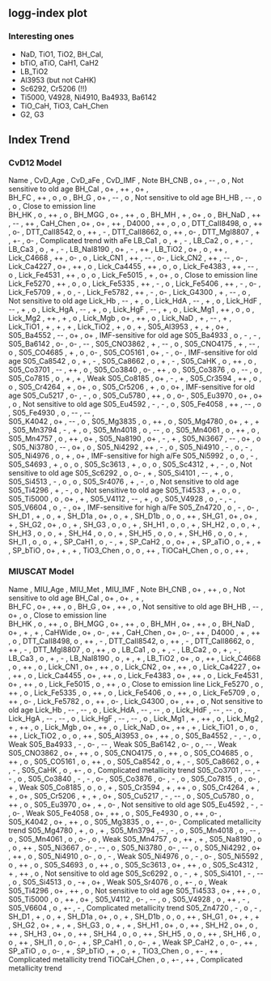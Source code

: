 ## logg-index plot 

### Interesting ones 

* NaD, TiO1, TiO2, BH_CaI, 
* bTiO, aTiO, CaH1, CaH2 
* LB_TiO2 
* Al3953 (but not CaHK)
* Sc6292, Cr5206 (!!)
* Ti5000, V4928, Ni4910, Ba4933, Ba6142
* TiO_CaH, TiO3, CaH_Chen
* G2, G3

## Index Trend

### CvD12 Model 

  Name      ,  CvD_Age  ,  CvD_aFe  ,  CvD_IMF  ,  Note 
BH_CNB      ,    o+     ,    --     ,     o     , Not sensitive to old age 
BH_CaI      ,    o+     ,    ++     ,    o+     ,    
BH_FC       ,    ++     ,     o     ,     o     , 
BH_G        ,    o+     ,    --     ,     o     , Not sensitive to old age 
BH_HB       ,    --     ,     o     ,     o     , Close to emission line  
BH_HK       ,     o     ,    ++     ,     o     , 
BH_MGG      ,    o+     ,    ++     ,     o     , 
BH_MH       ,     +     ,    o+     ,     o     , 
BH_NaD      ,    ++     ,    --     ,    ++     , 
CaH_Chen    ,    o+     ,    o+     ,    ++     , 
D4000       ,    ++     ,     o     ,     o     ,
DTT_CaII8498,     o     ,    ++     ,    o-     ,
DTT_CaII8542,     o     ,    ++     ,     -     ,
DTT_CaII8662,     o     ,    ++     ,    o-     ,
DTT_MgI8807 ,     +     ,    +-     ,    o-     , Complicated trend with aFe
LB_Ca1      ,     o     ,     +     ,     -     ,
LB_Ca2      ,     o     ,     +     ,     -     ,
LB_Ca3      ,     o     ,     +     ,     -     ,
LB_NaI8190  ,    o+     ,     -     ,    ++     ,
LB_TiO2     ,    o+     ,     o     ,    ++     , 
Lick_C4668  ,    ++     ,    o-     ,     o     , 
Lick_CN1    ,    ++     ,    --     ,    o-     ,
Lick_CN2    ,    ++     ,    --     ,    o-     ,
Lick_Ca4227 ,    o+     ,    ++     ,     o     ,
Lick_Ca4455 ,    ++     ,     o     ,     o     , 
Lick_Fe4383 ,    ++     ,    --     ,     o     , 
Lick_Fe4531 ,    ++     ,     o     ,     o     , 
Lick_Fe5015 ,     +     ,    o+     ,     o     , Close to emission line 
Lick_Fe5270 ,    ++     ,     o     ,     o     , 
Lick_Fe5335 ,    ++     ,     -     ,     o     ,
Lick_Fe5406 ,    ++     ,     -     ,    o-     , 
Lick_Fe5709 ,     +     ,     o     ,     -     , 
Lick_Fe5782 ,    ++     ,     -     ,    o-     , 
Lick_G4300  ,     +     ,    --     ,     o     , Not sensitive to old age 
Lick_Hb     ,    --     ,     +     ,     o     ,
Lick_HdA    ,    --     ,     +     ,     o     , 
Lick_HdF    ,    --     ,     +     ,     o     , 
Lick_HgA    ,    --     ,     +     ,     o     , 
Lick_HgF    ,    --     ,     +     ,     o     , 
Lick_Mg1    ,    ++     ,     o     ,     o     ,
Lick_Mg2    ,    ++     ,     +     ,     o     , 
Lick_Mgb    ,    o+     ,    ++     ,     o     ,
Lick_NaD    ,     +     ,    --     ,     +     , 
Lick_TiO1   ,     +     ,     +     ,     +     ,
Lick_TiO2   ,     +     ,     o     ,     +     ,
S05_Al3953  ,     +     ,     +     ,    o+     ,
S05_Ba4552  ,    --     ,    o+     ,    o+     , IMF-sensitive for old age 
S05_Ba4933  ,     o     ,     -     ,     -     , 
S05_Ba6142  ,    o-     ,    o-     ,    --     , 
S05_CNO3862 ,     +     ,    --     ,     o     ,
S05_CNO4175 ,     +     ,    --     ,     o     , 
S05_CO4685  ,     +     ,     o     ,    o-     , 
S05_CO5161  ,    o+     ,     -     ,    o-     , IMF-sensitive for old age 
S05_Ca8542  ,     o     ,     +     ,     -     ,
S05_Ca8662  ,     o     ,     +     ,     -     ,
S05_CaHK    ,     o     ,    ++     ,     o     , 
S05_Co3701  ,    --     ,    ++     ,     o     , 
S05_Co3840  ,    o-     ,    ++     ,     o     , 
S05_Co3876  ,     o     ,    --     ,     o     ,
S05_Co7815  ,     o     ,     +     ,     +     , Weak
S05_Co8185  ,    o+     ,     -     ,     +     ,
S05_Cr3594  ,    ++     ,     o     ,     o     , 
S05_Cr4264  ,     +     ,    o+     ,     o     , 
S05_Cr5206  ,     +     ,     o     ,    o+     , IMF-sensitive for old age 
S05_Cu5217  ,    o-     ,     -     ,     o     , 
S05_Cu5780  ,    ++     ,     o     ,    o-     , 
S05_Eu3970  ,    o+     ,    o+     ,     o     , Not sensitive to old age 
S05_Eu4592  ,     -     ,     -     ,     o     , 
S05_Fe4058  ,    ++     ,    --     ,     o     ,
S05_Fe4930  ,     o     ,    --     ,    --     ,   
S05_K4042   ,    o+     ,    --     ,     o     , 
S05_Mg3835  ,     o     ,    ++     ,     o     ,
S05_Mg4780  ,    o+     ,     +     ,     +     ,
S05_Mn3794  ,     -     ,     +     ,     o     , 
S05_Mn4018  ,     o     ,    --     ,     o     ,
S05_Mn4061  ,     o     ,    ++     ,     o     ,
S05_Mn4757  ,     o     ,    ++     ,    o+     , 
S05_Na8190  ,    o+     ,     -     ,     +     ,
S05_Ni3667  ,    --     ,    o+     ,     o     , 
S05_Ni3780  ,    --     ,    o+     ,     o     , 
S05_Ni4292  ,    ++     ,     -     ,     o     ,
S05_Ni4910  ,     -     ,     o     ,     -     ,
S05_Ni4976  ,     o     ,     +     ,    o+     , IMF-sensitive for high a/Fe 
S05_Ni5992  ,     o     ,     o     ,     -     , 
S05_S4693   ,     +     ,     o     ,     o     ,
S05_Sc3613  ,     +     ,     o     ,     o     ,
S05_Sc4312  ,     +     ,     -     ,     o     , Not sensitive to old age 
S05_Sc6292  ,     o     ,    o-     ,     +     , 
S05_Si4101  ,    --     ,     +     ,     o     , 
S05_Si4513  ,     -     ,     o     ,     o     ,
S05_Sr4076  ,     +     ,     -     ,     o     , Not sensitive to old age 
S05_Ti4296  ,     +     ,     -     ,     o     , Not sensitive to old age 
S05_Ti4533  ,     +     ,     o     ,     o     ,  
S05_Ti5000  ,     o     ,    o+     ,     +     , 
S05_V4112   ,    --     ,     +     ,     o     ,
S05_V4928   ,     o     ,     -     ,     -     , 
S05_V6604   ,     o     ,     -     ,    o+     , IMF-sensitive for high a/Fe 
S05_Zn4720  ,     o     ,     -     ,    o-     , 
SH_D1       ,     +     ,     o     ,     +     , 
SH_D1a      ,    o+     ,     o     ,     +     , 
SH_D1b      ,     o     ,     o     ,    ++     ,
SH_G1       ,    o+     ,    o+     ,     +     ,
SH_G2       ,    o+     ,     o     ,     +     ,
SH_G3       ,     o     ,     o     ,     +     ,
SH_H1       ,     o     ,     o     ,     +     ,
SH_H2       ,     o     ,     o     ,     +     ,
SH_H3       ,     o     ,     o     ,     +     ,
SH_H4       ,     o     ,     o     ,     +     ,
SH_H5       ,     o     ,     o     ,     +     ,
SH_H6       ,     o     ,     o     ,     +     ,
SH_I1       ,     o     ,     o     ,     +     ,
SP_CaH1     ,     o     ,     -     ,     +     , 
SP_CaH2     ,     o     ,    o+     ,     +     , 
SP_aTiO     ,     o     ,     +     ,     +     , 
SP_bTiO     ,    o+     ,     +     ,     +     , 
TiO3_Chen   ,     o     ,     o     ,    ++     ,
TiOCaH_Chen ,     o     ,     o     ,    ++     ,

### MIUSCAT Model 

  Name      ,  MIU_Age  ,  MIU_Met  ,  MIU_IMF  ,  Note 
BH_CNB      ,    o+     ,    ++     ,     o     , Not sensitive to old age 
BH_CaI      ,    o+     ,    o+     ,     +     ,    
BH_FC       ,    o+     ,    ++     ,     o     , 
BH_G        ,    o+     ,    ++     ,     o     , Not sensitive to old age 
BH_HB       ,    --     ,    o+     ,     o     , Close to emission line  
BH_HK       ,     o     ,    ++     ,     o     , 
BH_MGG      ,    o+     ,    ++     ,     o     , 
BH_MH       ,    o+     ,    ++     ,     o     , 
BH_NaD      ,    o+     ,     +     ,     +     , 
CaHWide     ,    o+     ,    o-     ,    ++     ,
CaH_Chen    ,    o+     ,    o-     ,    ++     , 
D4000       ,     +     ,    ++     ,     o     ,
DTT_CaII8498,     o     ,    ++     ,     -     ,
DTT_CaII8542,     o     ,    ++     ,     -     ,
DTT_CaII8662,     o     ,    ++     ,     -     ,
DTT_MgI8807 ,     o     ,    ++     ,     o     ,
LB_Ca1      ,     o     ,     +     ,     -     ,
LB_Ca2      ,     o     ,     +     ,     -     ,
LB_Ca3      ,     o     ,     +     ,     -     ,
LB_NaI8190  ,     o     ,     +     ,     +     ,
LB_TiO2     ,    o+     ,     o     ,    ++     , 
Lick_C4668  ,     o     ,    ++     ,     o     , 
Lick_CN1    ,    o+     ,    ++     ,     o     ,
Lick_CN2    ,    o+     ,    ++     ,     o     ,
Lick_Ca4227 ,    o+     ,    ++     ,     o     ,
Lick_Ca4455 ,    o+     ,    ++     ,     o     , 
Lick_Fe4383 ,    o+     ,    ++     ,     o     , 
Lick_Fe4531 ,    o+     ,    ++     ,     o     , 
Lick_Fe5015 ,     o     ,    ++     ,     o     , Close to emission line 
Lick_Fe5270 ,     o     ,    ++     ,     o     , 
Lick_Fe5335 ,     o     ,    ++     ,     o     ,
Lick_Fe5406 ,     o     ,    ++     ,     o     , 
Lick_Fe5709 ,     o     ,    ++     ,    o-     , 
Lick_Fe5782 ,     o     ,    ++     ,    o-     , 
Lick_G4300  ,    o+     ,    ++     ,     o     , Not sensitive to old age 
Lick_Hb     ,    --     ,    --     ,     o     ,
Lick_HdA    ,    --     ,    --     ,     o     , 
Lick_HdF    ,    --     ,    --     ,     o     , 
Lick_HgA    ,    --     ,    --     ,     o     , 
Lick_HgF    ,    --     ,    --     ,     o     , 
Lick_Mg1    ,     +     ,    ++     ,     o     ,
Lick_Mg2    ,     +     ,    ++     ,     o     , 
Lick_Mgb    ,    o+     ,    ++     ,     o     ,
Lick_NaD    ,    o+     ,    ++     ,     +     , 
Lick_TiO1   ,     o     ,     o     ,    ++     ,
Lick_TiO2   ,     o     ,     o     ,    ++     ,
S05_Al3953  ,    o+     ,    ++     ,     o     ,
S05_Ba4552  ,     -     ,     -     ,     o     , Weak
S05_Ba4933  ,     -     ,    o-     ,    --     , Weak 
S05_Ba6142  ,    o-     ,     o     ,    --     , Weak
S05_CNO3862 ,    o+     ,    ++     ,     o     ,
S05_CNO4175 ,     o     ,    ++     ,     o     , 
S05_CO4685  ,     o     ,    ++     ,     o     , 
S05_CO5161  ,     o     ,    ++     ,     o     , 
S05_Ca8542  ,     o     ,     +     ,     -     ,
S05_Ca8662  ,     o     ,     +     ,     -     ,
S05_CaHK    ,     o     ,    +-     ,     o     , Complicated metallicity trend
S05_Co3701  ,    --     ,    --     ,     o     , 
S05_Co3840  ,     -     ,     -     ,    o-     , 
S05_Co3876  ,    o-     ,     -     ,     o     ,
S05_Co7815  ,     o     ,    o-     ,     +     , Weak
S05_Co8185  ,     o     ,     o     ,     +     ,
S05_Cr3594  ,     +     ,    ++     ,     o     , 
S05_Cr4264  ,     +     ,     +     ,    o+     , 
S05_Cr5206  ,     +     ,     +     ,    o+     , 
S05_Cu5217  ,     -     ,    --     ,     o     , 
S05_Cu5780  ,     o     ,    ++     ,     o     , 
S05_Eu3970  ,    o+     ,     +     ,    o-     , Not sensitive to old age 
S05_Eu4592  ,     -     ,     -     ,    o-     , Weak 
S05_Fe4058  ,    o+     ,    ++     ,     o     ,
S05_Fe4930  ,     o     ,    ++     ,    o-     ,   
S05_K4042   ,    o+     ,    ++     ,     o     , 
S05_Mg3835  ,     o     ,    +-     ,    o-     , Complicated metallicity trend
S05_Mg4780  ,     +     ,     o     ,     +     ,
S05_Mn3794  ,     -     ,     -     ,     o     , 
S05_Mn4018  ,     o     ,    --     ,     o     ,
S05_Mn4061  ,     o     ,    o-     ,     o     , Weak
S05_Mn4757  ,     o     ,    ++     ,     +     , 
S05_Na8190  ,     o     ,     o     ,    ++     ,
S05_Ni3667  ,    o-     ,    --     ,     o     , 
S05_Ni3780  ,    o-     ,    --     ,     o     , 
S05_Ni4292  ,    o+     ,    ++     ,     o     ,
S05_Ni4910  ,    o-    ,      o    ,      -     , Weak
S05_Ni4976  ,     o     ,     -     ,    o-     , 
S05_Ni5592  ,     o     ,    ++     ,     o     , 
S05_S4693   ,     o     ,    ++     ,     o     ,
S05_Sc3613  ,    o+     ,    ++     ,     o     ,
S05_Sc4312  ,     +     ,    ++     ,     o     , Not sensitive to old age 
S05_Sc6292  ,     o     ,     -     ,     +     , 
S05_Si4101  ,     -     ,    --     ,     o     , 
S05_Si4513  ,     o     ,    -+     ,    o+     , Weak
S05_Sr4076  ,     o     ,    +-     ,     o     , Weak 
S05_Ti4296  ,    o+     ,    ++     ,     o     , Not sensitive to old age 
S05_Ti4533  ,    o+     ,    ++     ,     o     ,  
S05_Ti5000  ,     o     ,    ++     ,    o+     , 
S05_V4112   ,    o-     ,    --     ,     o     ,
S05_V4928   ,     o     ,    ++     ,     -     , 
S05_V6604   ,     o     ,    +-     ,     -     , Complicated metallicity trend 
S05_Zn4720  ,     -     ,     o     ,     -     , 
SH_D1       ,     +     ,     o     ,     +     , 
SH_D1a      ,    o+     ,     o     ,     +     , 
SH_D1b      ,     o     ,     o     ,    ++     ,
SH_G1       ,    o+     ,     +     ,     +     ,
SH_G2       ,    o+     ,     +     ,     +     ,
SH_G3       ,     o     ,     +     ,     +     ,
SH_H1       ,    o+     ,     o     ,    ++     ,
SH_H2       ,    o+     ,     o     ,    ++     ,
SH_H3       ,    o+     ,     o     ,    ++     ,
SH_H4       ,     o     ,     o     ,    ++     ,
SH_H5       ,     o     ,     o     ,    ++     ,
SH_H6       ,     o     ,     o     ,    ++     ,
SH_I1       ,     o     ,    o-     ,     +     ,
SP_CaH1     ,     o     ,    o-     ,     +     , Weak
SP_CaH2     ,     o     ,    o-     ,    ++     , 
SP_aTiO     ,     o     ,    o-     ,     +     , 
SP_bTiO     ,     +     ,     o     ,     +     , 
TiO3_Chen   ,     o     ,    +-     ,    ++     , Complicated metallicity trend
TiOCaH_Chen ,     o     ,    +-     ,    ++     , Complicated metallicity trend
